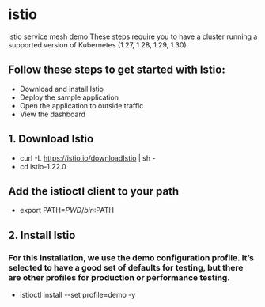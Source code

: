 # istio
istio service mesh demo
These steps require you to have a cluster running a supported version of Kubernetes (1.27, 1.28, 1.29, 1.30). 

## Follow these steps to get started with Istio:
- Download and install Istio
- Deploy the sample application
- Open the application to outside traffic
- View the dashboard

## 1. Download Istio
- curl -L https://istio.io/downloadIstio | sh -
- cd istio-1.22.0
## Add the istioctl client to your path
- export PATH=$PWD/bin:$PATH

## 2. Install Istio
### For this installation, we use the demo configuration profile. It’s selected to have a good set of defaults for testing, but there are other profiles for production or performance testing.
- istioctl install --set profile=demo -y

